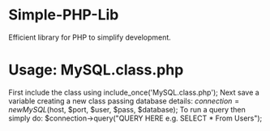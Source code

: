 # Simple-PHP-Lib
Efficient library for PHP to simplify development.

# Usage: MySQL.class.php
First include the class using include_once('MySQL.class.php');
Next save a variable creating a new class passing database details:
  $connection = new MySQL($host, $port, $user, $pass, $database);
To run a query then simply do:
  $connection->query("QUERY HERE e.g. SELECT * From Users");
 
